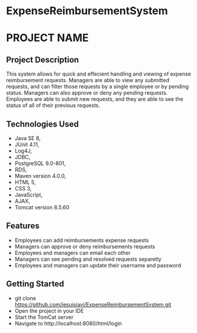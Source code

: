# ExpenseReimbursementSystem

# PROJECT NAME

## Project Description

This system allows for quick and effecient handling and viewing of expense reimbursement requests. Managers are able to view any submitted requests, and can filter those requests by a single employee or by pending status. Managers can also approve or deny any pending requests. Employees are able to submit new requests, and they are able to see the status of all of their previous requests.

## Technologies Used

* Java SE 8, 
* JUnit 4.11, 
* Log4J, 
* JDBC, 
* PostgreSQL 9.0-801, 
* RDS, 
* Maven version 4.0.0, 
* HTML 5, 
* CSS 3, 
* JavaScript, 
* AJAX, 
* Tomcat version 8.5.60

## Features

* Employees can add reimbursements expense requests
* Managers can approve or deny reimbursements requests
* Employees and managers can email each other
* Managers can see pending and resolved requests separetly
* Employees and managers can update their username and password

## Getting Started
   
* git clone https://github.com/jesuisjavi/ExpenseReimbursementSystem.git
* Open the project in your IDE
* Start the TomCat server
* Navigate to http://localhost:8080/html/login
